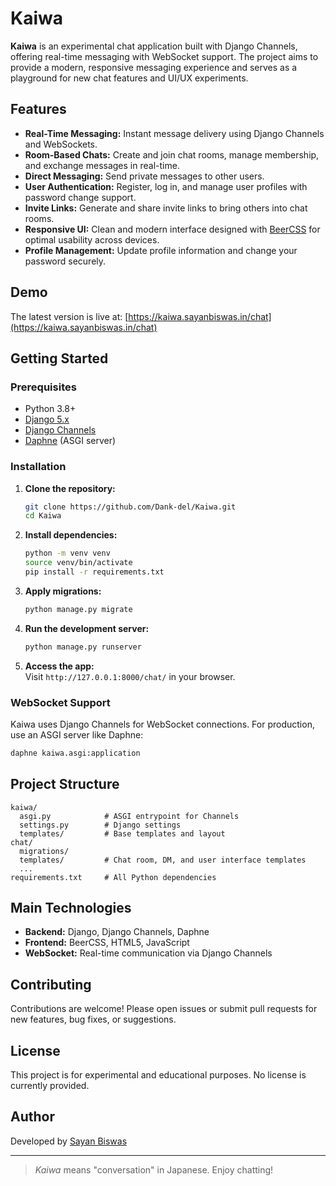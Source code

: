 # Kaiwa

**Kaiwa** is an experimental chat application built with Django Channels, offering real-time messaging with WebSocket support. The project aims to provide a modern, responsive messaging experience and serves as a playground for new chat features and UI/UX experiments.

## Features

- **Real-Time Messaging:** Instant message delivery using Django Channels and WebSockets.
- **Room-Based Chats:** Create and join chat rooms, manage membership, and exchange messages in real-time.
- **Direct Messaging:** Send private messages to other users.
- **User Authentication:** Register, log in, and manage user profiles with password change support.
- **Invite Links:** Generate and share invite links to bring others into chat rooms.
- **Responsive UI:** Clean and modern interface designed with [BeerCSS](https://www.beercss.com/) for optimal usability across devices.
- **Profile Management:** Update profile information and change your password securely.

## Demo

The latest version is live at: [https://kaiwa.sayanbiswas.in/chat](https://kaiwa.sayanbiswas.in/chat)

## Getting Started

### Prerequisites

- Python 3.8+
- [Django 5.x](https://docs.djangoproject.com/en/5.0/)
- [Django Channels](https://channels.readthedocs.io/en/latest/)
- [Daphne](https://github.com/django/daphne) (ASGI server)

### Installation

1. **Clone the repository:**
   ```bash
   git clone https://github.com/Dank-del/Kaiwa.git
   cd Kaiwa
   ```

2. **Install dependencies:**
   ```bash
   python -m venv venv
   source venv/bin/activate
   pip install -r requirements.txt
   ```

3. **Apply migrations:**
   ```bash
   python manage.py migrate
   ```

4. **Run the development server:**
   ```bash
   python manage.py runserver
   ```

5. **Access the app:**  
   Visit `http://127.0.0.1:8000/chat/` in your browser.

### WebSocket Support

Kaiwa uses Django Channels for WebSocket connections. For production, use an ASGI server like Daphne:

```bash
daphne kaiwa.asgi:application
```

## Project Structure

```
kaiwa/
  asgi.py            # ASGI entrypoint for Channels
  settings.py        # Django settings
  templates/         # Base templates and layout
chat/
  migrations/
  templates/         # Chat room, DM, and user interface templates
  ...
requirements.txt     # All Python dependencies
```

## Main Technologies

- **Backend:** Django, Django Channels, Daphne
- **Frontend:** BeerCSS, HTML5, JavaScript
- **WebSocket:** Real-time communication via Django Channels

## Contributing

Contributions are welcome! Please open issues or submit pull requests for new features, bug fixes, or suggestions.

## License

This project is for experimental and educational purposes. No license is currently provided.

## Author

Developed by [Sayan Biswas](https://github.com/Dank-del)

---

> _Kaiwa_ means "conversation" in Japanese. Enjoy chatting!

